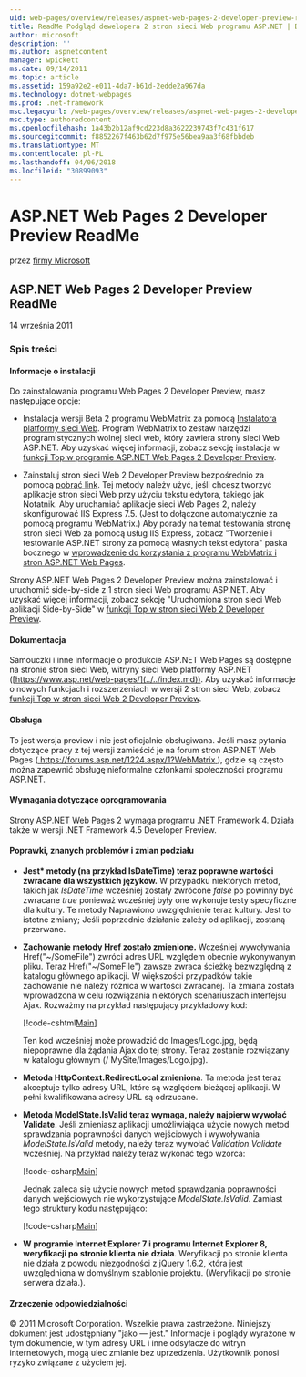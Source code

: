 ```yaml
---
uid: web-pages/overview/releases/aspnet-web-pages-2-developer-preview-readme
title: ReadMe Podgląd dewelopera 2 stron sieci Web programu ASP.NET | Dokumentacja firmy Microsoft
author: microsoft
description: ''
ms.author: aspnetcontent
manager: wpickett
ms.date: 09/14/2011
ms.topic: article
ms.assetid: 159a92e2-e011-4da7-b61d-2edde2a967da
ms.technology: dotnet-webpages
ms.prod: .net-framework
msc.legacyurl: /web-pages/overview/releases/aspnet-web-pages-2-developer-preview-readme
msc.type: authoredcontent
ms.openlocfilehash: 1a43b2b12af9cd223d8a3622239743f7c431f617
ms.sourcegitcommit: f8852267f463b62d7f975e56bea9aa3f68fbbdeb
ms.translationtype: MT
ms.contentlocale: pl-PL
ms.lasthandoff: 04/06/2018
ms.locfileid: "30899093"
---
```

<a name="aspnet-web-pages-2-developer-preview-readme"></a>ASP.NET Web Pages 2 Developer Preview ReadMe
====================
przez [firmy Microsoft](https://github.com/microsoft)

## <a name="aspnet-web-pages-2-developer-preview-readme"></a>ASP.NET Web Pages 2 Developer Preview ReadMe

14 września 2011

### <a name="contents"></a>Spis treści

#### <a id="_Toc303701284"></a>  Informacje o instalacji

Do zainstalowania programu Web Pages 2 Developer Preview, masz następujące opcje:

- Instalacja wersji Beta 2 programu WebMatrix za pomocą [Instalatora platformy sieci Web](https://go.microsoft.com/fwlink/?LinkId=226883). Program WebMatrix to zestaw narzędzi programistycznych wolnej sieci web, który zawiera strony sieci Web ASP.NET. Aby uzyskać więcej informacji, zobacz sekcję instalacja w [funkcji Top w programie ASP.NET Web Pages 2 Developer Preview](https://go.microsoft.com/fwlink/?LinkID=227824).

- Zainstaluj stron sieci Web 2 Developer Preview bezpośrednio za pomocą [pobrać link](https://go.microsoft.com/fwlink/?LinkID=226335). Tej metody należy użyć, jeśli chcesz tworzyć aplikacje stron sieci Web przy użyciu tekstu edytora, takiego jak Notatnik. Aby uruchamiać aplikacje sieci Web Pages 2, należy skonfigurować IIS Express 7.5. (Jest to dołączone automatycznie za pomocą programu WebMatrix.) Aby porady na temat testowania stronę stron sieci Web za pomocą usług IIS Express, zobacz "Tworzenie i testowanie ASP.NET strony za pomocą własnych tekst edytora" paska bocznego w [wprowadzenie do korzystania z programu WebMatrix i stron ASP.NET Web Pages](https://go.microsoft.com/fwlink/?LinkId=202889).

Strony ASP.NET Web Pages 2 Developer Preview można zainstalować i uruchomić side-by-side z 1 stron sieci Web programu ASP.NET. <a id="a"></a>Aby uzyskać więcej informacji, zobacz sekcję "Uruchomiona stron sieci Web aplikacji Side-by-Side" w [funkcji Top w stron sieci Web 2 Developer Preview](https://go.microsoft.com/fwlink/?LinkID=227824).

#### <a id="_Toc303701285"></a>  Dokumentacja

Samouczki i inne informacje o produkcie ASP.NET Web Pages są dostępne na stronie stron sieci Web, witryny sieci Web platformy ASP.NET ([https://www.asp.net/web-pages/](../../index.md)). Aby uzyskać informacje o nowych funkcjach i rozszerzeniach w wersji 2 stron sieci Web, zobacz [funkcji Top w stron sieci Web 2 Developer Preview](https://go.microsoft.com/fwlink/?LinkID=227824).

#### <a id="_Toc303701286"></a>  Obsługa

<a id="_Toc209852135"></a><a id="_Toc255833657"></a> To jest wersja preview i nie jest oficjalnie obsługiwana. Jeśli masz pytania dotyczące pracy z tej wersji zamieścić je na forum stron ASP.NET Web Pages ([ https://forums.asp.net/1224.aspx/1?WebMatrix ](https://forums.asp.net/1224.aspx/1?WebMatrix) ), gdzie są często można zapewnić obsługę nieformalne członkami społeczności programu ASP.NET.

#### <a id="_Toc303701287"></a>  Wymagania dotyczące oprogramowania

Strony ASP.NET Web Pages 2 wymaga programu .NET Framework 4. Działa także w wersji .NET Framework 4.5 Developer Preview.

<a id="_Toc303701288"></a><a id="_Breaking_Changes"></a>

#### <a name="fixes-known-issues-and-breaking-changes"></a>Poprawki, znanych problemów i zmian podziału

<a id="_Toc224729061"></a><a id="_Toc238051347"></a>

- **Jest\* metody (na przykład IsDateTime) teraz poprawne wartości zwracane dla wszystkich języków.** W przypadku niektórych metod, takich jak *IsDateTime* wcześniej zostały zwrócone *false* po powinny być zwracane *true* ponieważ wcześniej były one wykonuje testy specyficzne dla kultury. Te metody Naprawiono uwzględnienie teraz kultury. Jest to istotne zmiany; Jeśli poprzednie działanie zależy od aplikacji, zostaną przerwane.
- **Zachowanie metody Href zostało zmienione.** Wcześniej wywoływania Href("~/SomeFile") zwróci adres URL względem obecnie wykonywanym pliku. Teraz Href("~/SomeFile") zawsze zwraca ścieżkę bezwzględną z katalogu głównego aplikacji. W większości przypadków takie zachowanie nie należy różnica w wartości zwracanej. Ta zmiana została wprowadzona w celu rozwiązania niektórych scenariuszach interfejsu Ajax. Rozważmy na przykład następujący przykładowy kod: 

    [!code-cshtml[Main](aspnet-web-pages-2-developer-preview-readme/samples/sample1.cshtml)]

    Ten kod wcześniej może prowadzić do Images/Logo.jpg, będą niepoprawne dla żądania Ajax do tej strony. Teraz zostanie rozwiązany w katalogu głównym (/ MySite/Images/Logo.jpg).
- **Metoda HttpContext.RedirectLocal zmieniona**. Ta metoda jest teraz akceptuje tylko adresy URL, które są względem bieżącej aplikacji. W pełni kwalifikowana adresy URL są odrzucane.
- **Metoda ModelState.IsValid teraz wymaga, należy najpierw wywołać Validate**. Jeśli zmieniasz aplikacji umożliwiająca użycie nowych metod sprawdzania poprawności danych wejściowych i wywoływania *ModelState.IsValid* metody, należy teraz wywołać *Validation.Validate* wcześniej. Na przykład należy teraz wykonać tego wzorca: 

    [!code-csharp[Main](aspnet-web-pages-2-developer-preview-readme/samples/sample2.cs)]

  Jednak zaleca się użycie nowych metod sprawdzania poprawności danych wejściowych nie wykorzystujące *ModelState.IsValid*. Zamiast tego struktury kodu następująco: 

    [!code-csharp[Main](aspnet-web-pages-2-developer-preview-readme/samples/sample3.cs)]
- **W programie Internet Explorer 7 i programu Internet Explorer 8, weryfikacji po stronie klienta nie działa**. Weryfikacji po stronie klienta nie działa z powodu niezgodności z jQuery 1.6.2, która jest uwzględniona w domyślnym szablonie projektu. (Weryfikacji po stronie serwera działa.).

#### <a id="_Toc303701289"></a>  Zrzeczenie odpowiedzialności

© 2011 Microsoft Corporation. Wszelkie prawa zastrzeżone. Niniejszy dokument jest udostępniany "jako — jest." Informacje i poglądy wyrażone w tym dokumencie, w tym adresy URL i inne odsyłacze do witryn internetowych, mogą ulec zmianie bez uprzedzenia. Użytkownik ponosi ryzyko związane z użyciem jej.
